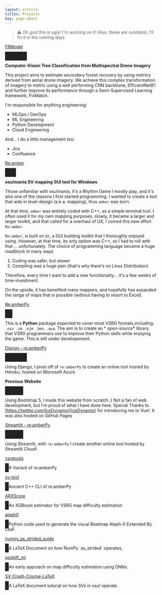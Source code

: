 ```yaml
---
layout: article
titles: Projects
key: page-about
---
```


> :warning: _Oh god this is ugly!_
> I'm working on it! Also, these are outdated, I'll fix it in the coming days

[FRModel](https://github.com/Eve-ning/FRModel)
<div class="proj-icon" src="{{ site.baseurl }}/assets/icons/PyTorch.svg"></div>
<div class="proj-icon" src="{{ site.baseurl }}/assets/icons/Python.svg"></div>
<div class="proj-icon" src="{{ site.baseurl }}/assets/icons/GitHub.svg"></div>
<div class="proj-icon" src="{{ site.baseurl }}/assets/icons/Docker.svg"></div>
<div class="proj-icon" src="{{ site.baseurl }}/assets/icons/GCP.svg"></div>
<div class="proj-icon" src="{{ site.baseurl }}/assets/icons/Terraform.svg"></div>

**Computer-Vision Tree Classification from Multispectral Drone Imagery**

This project aims to estimate secondary forest recovery by using metrics
derived from aerial drone imagery. We achieve this complex transformation of
imagery to metric using a well performing CNN backbone, EfficientNetB1 and
further improve its performance through a Semi-Supervised Learning framework,
FixMatch.

I'm responsible for anything engineering:

- MLOps / DevOps
- ML Engineering
- Python Development
- Cloud Engineering

And... I do a little management too:

- Jira
- Confluence

[Re:amber](https://github.com/Eve-ning/reamber)
<div class="proj-icon" src="{{ site.baseurl }}/assets/icons/GitHub.svg"></div>
<div class="proj-icon" src="{{ site.baseurl }}/assets/icons/CPlusPlus.svg"></div>
<div class="proj-icon" src="{{ site.baseurl }}/assets/icons/Qt.svg"></div>

**osu!mania SV mapping GUI tool for Windows**

Those unfamiliar with osu!mania, it's a Rhythm Game I mostly play, and it's also
one of the reasons I first started programming. I wanted to create a tool that
aids in level-design (a.k.a. mapping), thus `amber` was born.

At that time, `amber` was entirely coded with C++, as a simple terminal tool.
I often used it for my own mapping purposes, slowly, it became a larger and
larger toolkit, and that called for a overhaul of UX, I coined this
new effort `Re:amber`.

`Re:amber`, is built on `Qt`, a GUI building toolkit that I thoroughly enjoyed
using. However, at that time, its only option was C++, so I had to roll with
that ... unfortunately. The choice of programming language became a huge
roadblock in many ways

1. Coding was safer, but slower
2. Compiling was a huge pain (that's why there's no Linux Distribution)

Therefore, every time I want to add a new functionality... it's a few weeks
of time-investment.

On the upside, it has benefited many mappers, and hopefully has expanded the
range of maps that is possible (without having to resort to Excel).

[Re:amberPy](https://github.com/Eve-ning/reamberPy)
<div class="proj-icon" src="{{ site.baseurl }}/assets/icons/GitHub.svg"></div>
<div class="proj-icon" src="{{ site.baseurl }}/assets/icons/Python.svg"></div>

This is a **Python** package expected to cover most VSRG
formats,including: `.osu .sm .ojm .bms .qua`. The aim is to create an *
*open-source** library that VSRG programmers use to improve their Python skills
while enjoying the game. This is still under developement.

[Django - re:amberPy](https://evening-osu.herokuapp.com/analytics/render/)
<div class="proj-icon" src="{{ site.baseurl }}/assets/icons/GitHub.svg"></div>
<div class="proj-icon" src="{{ site.baseurl }}/assets/icons/Python.svg"></div>
<div class="proj-icon" src="{{ site.baseurl }}/assets/icons/Bootstrap.svg"></div>
<div class="proj-icon" src="{{ site.baseurl }}/assets/icons/HTML5.svg"></div>
<div class="proj-icon" src="{{ site.baseurl }}/assets/icons/Django.svg"></div>
<div class="proj-icon" src="{{ site.baseurl }}/assets/icons/Azure.svg"></div>

Using Django, I pivot off of `re:amberPy` to create an online tool hosted by
Heroku, hosted on Microsoft Azure

**Previous Website**
<div class="proj-icon" src="{{ site.baseurl }}/assets/icons/GitHub.svg"></div>
<div class="proj-icon" src="{{ site.baseurl }}/assets/icons/Bootstrap.svg"></div>
<div class="proj-icon" src="{{ site.baseurl }}/assets/icons/Html5.svg"></div>
<div class="proj-icon" src="{{ site.baseurl }}/assets/icons/Vuejs.svg"></div>
<div class="proj-icon" src="{{ site.baseurl }}/assets/icons/JavaScript.svg"></div>

Using Bootstrap 5, I made this website from scratch :)
Not a fan of web development, but I'm proud of what I have done here.
Special Thanks to [https://twitter.com/IceDynamix](IceDynamix)
for introducing me to Vue!. It was also hosted on GitHub Pages

[Streamlit - re:amberPy](https://share.streamlit.io/eve-ning/streamlit-example/analysis.py)
<div class="proj-icon" src="{{ site.baseurl }}/assets/icons/Github.svg"></div>
<div class="proj-icon" src="{{ site.baseurl }}/assets/icons/Python.svg"></div>
<div class="proj-icon" src="{{ site.baseurl }}/assets/icons/Bootstrap.svg"></div>
<div class="proj-icon" src="{{ site.baseurl }}/assets/icons/HTML5.svg"></div>
<div class="proj-icon" src="{{ site.baseurl }}/assets/icons/Streamlit.svg"></div>

Using Streamlit, with `re:amberPy`
I create another online tool hosted by Streamlit Cloud!

[vsrgtools](https://github.com/Eve-ning/vsrgtools)
<div class="proj-icon" src="{{ site.baseurl }}/assets/icons/RLang.svg"></div>
R-Variant of re:amberPy

[sv-tool](https://github.com/Eve-ning/sv-tool)
<div class="proj-icon" src="{{ site.baseurl }}/assets/icons/CPlusPlus.svg"></div>
Ancient C++ CLI of re:amberPy

[ARXScore](https://github.com/Eve-ning/ARXScore)
<div class="proj-icon" src="{{ site.baseurl }}/assets/icons/Python.svg"></div>
An XGBoost estimator for VSRG map difficulty estimation

[aleph0](https://github.com/Eve-ning/aleph0)
<div class="proj-icon" src="{{ site.baseurl }}/assets/icons/Python.svg"></div>
Python code used to generate the visual Beatmap Aleph-0 Extended By LeaF.

[numpy_as_strided_guide](https://github.com/Eve-ning/numpy_as_strided_guide)
<div class="proj-icon" src="{{ site.baseurl }}/assets/icons/LaTeX.svg"></div>
A LaTeX Document on how NumPy `as_strided`
operates,

[ppshift_ml](https://github.com/Eve-ning/ppshift_ml)
<div class="proj-icon" src="{{ site.baseurl }}/assets/icons/PyTorch.svg"></div>
An early approach on map difficulty estimation using DNNs.

[SV-Crash-Course-LaTeX](https://github.com/Eve-ning/SV-Crash-Course-LaTeX)
<div class="proj-icon" src="{{ site.baseurl }}/assets/icons/LaTeX.svg"></div>
A LaTeX document tutorial on how SVs in osu! operate.

<style>
div.proj-icon img{
  height: 25px;
  width: 25px;
  padding: 0px 3px 5px 0px
}
div.proj-icon {
  display: inline;
  background-color: #222;
  padding: 6px;
  border-radius: 5%;
  transition-duration: 1s;
}
</style>
<script>
function getFileName(path) {
  const segments = path.split('/');
  const fileNameWithExtension = segments.pop();
  const fileName = fileNameWithExtension.split('.')[0];
  return fileName;
}
document.addEventListener('DOMContentLoaded', function() {
  const projectIcons = document.querySelectorAll('div.proj-icon');

  projectIcons.forEach(function(div) {
    const src = div.getAttribute('src');
    const img = document.createElement('img');
    img.setAttribute('src', src);
    img.classList.add('proj-icon');

    const pathText = document.createElement('span');
    pathText.textContent = getFileName(src);

    div.appendChild(img);
    div.removeAttribute('src');
    img.insertAdjacentElement('afterend', pathText);

  });
});
</script>
